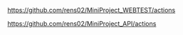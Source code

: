 https://github.com/rens02/MiniProject_WEBTEST/actions

https://github.com/rens02/MiniProject_API/actions
